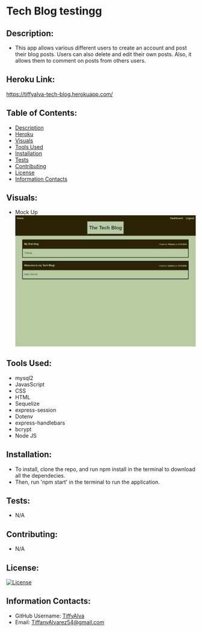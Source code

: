 # Tech Blog testingg

## Description:
- This app allows various different users to create an account and post their blog posts. Users can also  delete and edit their own posts. Also, it allows them to comment on posts from others users.

## Heroku Link:

https://tiffyalva-tech-blog.herokuapp.com/


## Table of Contents:
* [Description](#description)
* [Heroku](#heroku-link)
* [Visuals](#visuals)
* [Tools Used](#tools-used)
* [Installation](#installation)
* [Tests](#tests)
* [Contributing](#contributing)
* [License](#license)
* [Information Contacts](#information-contacts)



## Visuals:

- Mock Up
![](./public/images/MockUp.jpg)

## Tools Used: 
- mysql2
- JavasScript
- CSS
- HTML
- Sequelize
- express-session
- Dotenv
- express-handlebars
- bcrypt
- Node JS


## Installation:
- To install, clone the repo, and run npm install in the terminal to download all the dependecies. 
- Then, run 'npm start' in the terminal to run the application.

## Tests:
- N/A

## Contributing:
- N/A


## License:
[![License](https://img.shields.io/badge/License-Apache_2.0-blue.svg)](https://opensource.org/licenses/Apache-2.0) 

## Information Contacts:
* GitHub Username: <a href="https://github.com/TiffyAlva">TiffyAlva</a>
* Email: <a href="malito:TiffanyAlvarez54@gmail.com">TiffanyAlvarez54@gmail.com

